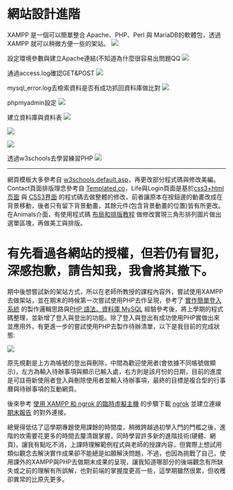 # 網站設計進階

XAMPP 是一個可以簡單整合 Apache、PHP、Perl 與 MariaDB的軟體包，透過 XAMPP 就可以稍微方便一些的架站。
![](https://i.imgur.com/I4eJ76g.png)

設定環境參數與建立Apache連結(不知道為什麼很容易出問題QQ
![](https://i.imgur.com/FD8PG6B.png)

通過access.log確認GET&POST
![](https://i.imgur.com/74qBmuj.png)

mysql_error.log去檢索資料是否有成功抓回資料庫做比對
![](https://i.imgur.com/F6YIdFU.png)

phpmyadmin設定
![](https://i.imgur.com/B2wrzIV.png)


建立資料庫與資料表
![](https://i.imgur.com/o3i8K8E.png)

![](https://i.imgur.com/uG2kp9O.png)

![](https://i.imgur.com/wu99H5z.png)


透過w3schools去學習練習PHP
![](https://i.imgur.com/ePCJM1D.png)

---

網頁模板大多參考自 [w3schools.default.asp](https://www.w3schools.com/default.asp)，再更改部分程式碼與修改美編。Contact頁面排版理念參考自 [Templated.co](https://templated.co/p/4078153616677877)，Life與Login頁面是基於[css3+html页面](https://blog.csdn.net/weixin_45748460/article/details/106286100?utm_medium=distribute.pc_relevant.none-task-blog-baidujs_title-1&spm=1001.2101.3001.4242) 與 [CSS3界面](https://blog.csdn.net/jl244981288/article/details/47126409?utm_medium=distribute.pc_relevant.none-task-blog-baidujs_utm_term-0&spm=1001.2101.3001.4242) 的程式碼去做整體的修改，前者讓原本在按鈕邊的動畫改成在背景移動，後者只有留下背景動畫，其餘元件(包含背景動畫的位置)皆有所更改。在Animals介面，有使用程式碼 [布局和排版教程](http://www.uxys.com/html/CSS3/20141017/21427.html) 做修改實現三角形排列圖片做出選單區塊，再做美工與排版。

# 有先看過各網站的授權，但若仍有冒犯，深感抱歉，請告知我，我會將其撤下。

期中後想嘗試新的架站方式，所以在老師所教授的課程內容外，嘗試使用XAMPP去做架站，並在期末的時候第一次嘗試使用PHP去作呈現，參考了 [實作簡單登入系統](https://medium.com/@kuoandy1/%E5%BE%8C%E7%AB%AF%E8%83%BD%E5%8A%9B%E5%9F%B9%E9%A4%8A-%E4%B8%80-%E5%AF%A6%E4%BD%9C%E7%B0%A1%E5%96%AE%E7%99%BB%E5%85%A5%E7%B3%BB%E7%B5%B1-74c22ebf09b6) 的製作邏輯思路與[PHP 語法、資料庫 MySQL](https://hackmd.io/@Heidi-Liu/note-be101-php-and-mysql) 經驗參考後，將上學期的程式碼整理，並新增了登入與登出的功能。除了登入與登出有成功使用PHP實做出來並應用外，有更進一步的嘗試使用PHP去製作待辦清單，以下是我目前的完成狀態:

![](https://i.imgur.com/UgIxHs6.png)

原先規劃是上方為帳號的登出與刪除，中間為歡迎使用者(會依據不同帳號做顯示)，左方為輸入待辦事項與顯示已輸入處，右方則是該月份的日期，目前的進度是可註冊新使用者登入與刪除使用者並輸入待辦事項，最終的目標是複合型的行事曆與待辦事項的互動網頁。

後來參考 [使用 XAMPP 和 ngrok 的臨時虛擬主機](https://medium.com/front-end-weekly/temporary-web-hosting-using-xampp-and-ngrok-86a28d0a1073) 的步驟下載 [ngrok](https://ngrok.com/download) 並建立連線 [期末報告](https://8c28-2001-b400-e781-b466-7c63-12c1-ffeb-f50e.ngrok.io/login.php) 的對外連接。

總覺得低估了這學期專題使用課餘的時間度，稍微跨越過初學入門的門檻之後，進階的坎需要花更多的時間去釐清跟掌握，同時學習許多新的進階技術(硬體、網頁)，讓我有點吃不消，上課時理解範例程式與老師的授課內容，但實際上想試用類似觀念去解決實作成果卻不能總是如願解決問題，不過，也因為挑戰了自己，使用課外的XAMPP與PHP去做期末成果的呈現，讓我知道哪部分的後端觀念有所缺失或之前的理解有所誤解，也對前端的掌握度更高一些，這學期雖然很累，但收穫卻異常的比原先更多。





